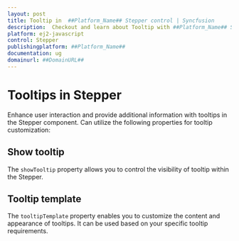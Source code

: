 ```yaml
---
layout: post
title: Tooltip in  ##Platform_Name## Stepper control | Syncfusion
description:  Checkout and learn about Tooltip with ##Platform_Name## Stepper control of Syncfusion Essential JS 2 and more details.
platform: ej2-javascript
control: Stepper
publishingplatform: ##Platform_Name##
documentation: ug
domainurl: ##DomainURL##
---
```


# Tooltips in Stepper

Enhance user interaction and provide additional information with tooltips in the Stepper component. Can utilize the following properties for tooltip customization:

## Show tooltip

The `showTooltip` property allows you to control the visibility of tooltip within the Stepper.

## Tooltip template

The `tooltipTemplate` property enables you to customize the content and appearance of tooltips. It can be used based on your specific tooltip requirements.